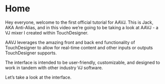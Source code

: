 # Home

Hey everyone, welcome to the first official tutorial for AAVJ. This is Jack, AKA Anti-Alias, and in this video we’re going to be taking a look at AAVJ - a VJ mixer I created within TouchDesigner.

AAVJ leverages the amazing front and back end functionality of TouchDesigner to allow for real-time content and other inputs or outputs TouchDesigner supports.

The interface is intended to be user-friendly, customizable, and designed to work in tandem with other industry VJ software.

Let’s take a look at the interface.
